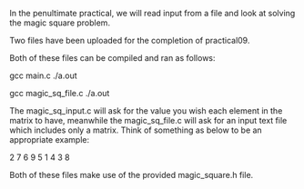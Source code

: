 In the penultimate practical, we will read input from a file and look at solving the magic square problem.

Two files have been uploaded for the completion of practical09.

Both of these files can be compiled and ran as follows:

gcc main.c 
./a.out

gcc magic_sq_file.c 
./a.out

The magic_sq_input.c will ask for the value you wish each element in the matrix to have, meanwhile the magic_sq_file.c will ask for an input text file which includes only a matrix. Think of something as below to be an appropriate example:

2 7 6
9 5 1
4 3 8

Both of these files make use of the provided magic_square.h file.
